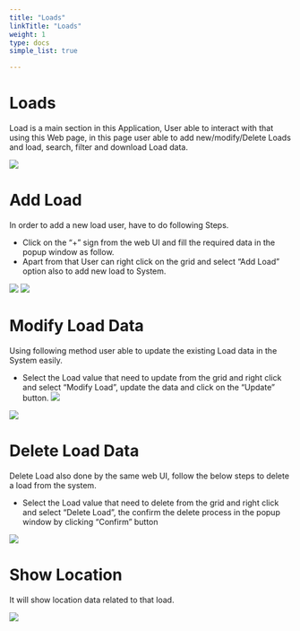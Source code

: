 ```yaml
---
title: "Loads"
linkTitle: "Loads"
weight: 1
type: docs
simple_list: true

---
```

# Loads

Load is a main section in this Application, User able to interact with that using this Web page, in this page user able to add new/modify/Delete Loads and load, search, filter and download Load data.

![](/images/UserGuides/Inventory/Loads/loads.PNG)

# Add Load

In order to add a new load user, have to do following Steps.
- Click on the “+” sign from the web UI and fill the required data in the popup window as follow.
- Apart from that User can right click on the grid and select “Add Load” option also to add new load to System.

![](/images/UserGuides/Inventory/Loads/Add_Load_details.png)
![](/images/UserGuides/Inventory/Loads/Add_Load_details_more.png)

# Modify Load Data
Using following method user able to update the existing Load data in the System easily.
- Select the Load value that need to update from the grid and right click and select “Modify Load”, update the data and click on the “Update” button.
![](/images/UserGuides/Inventory/Loads/Update_Load_details.png)

![](/images/UserGuides/Inventory/Loads/Update_Load_Data.png)

# Delete Load Data
Delete Load also done by the same web UI, follow the below steps to delete a load from the system.
- Select the Load value that need to delete from the grid and right click and select “Delete Load”, the confirm the delete process in the popup window by clicking “Confirm” button

![](/images/UserGuides/Inventory/Loads/Delete_Load_Data.png)

# Show Location 

It will show location data related to that load.


![](/images/UserGuides/Inventory/Loads/showLocation.PNG)

